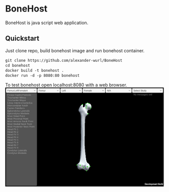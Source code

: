 # BoneHost

BoneHost is java script web application.

## Quickstart

Just clone repo, build bonehost image and run bonehost container.

```
git clone https://github.com/alexander-wurl/BoneHost
cd bonehost
docker build -t bonehost .
docker run -d -p 8080:80 bonehost
```

To test bonehost open localhost:8080 with a web browser.
![bonehost](https://github.com/alexander-wurl/BoneHost/blob/main/bonehost.png)
